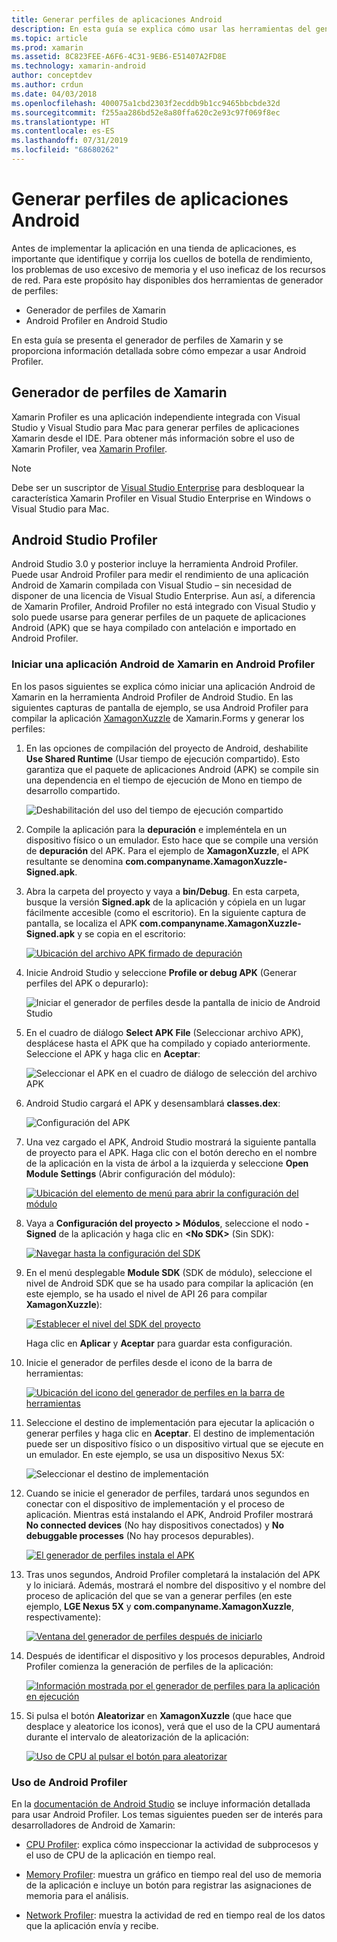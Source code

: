 ```yaml
---
title: Generar perfiles de aplicaciones Android
description: En esta guía se explica cómo usar las herramientas del generador de perfiles para examinar el rendimiento y el uso de memoria de una aplicación Android.
ms.topic: article
ms.prod: xamarin
ms.assetid: 8C823FEE-A6F6-4C31-9EB6-E51407A2FD8E
ms.technology: xamarin-android
author: conceptdev
ms.author: crdun
ms.date: 04/03/2018
ms.openlocfilehash: 400075a1cbd2303f2ecddb9b1cc9465bbcbde32d
ms.sourcegitcommit: f255aa286bd52e8a80ffa620c2e93c97f069f8ec
ms.translationtype: HT
ms.contentlocale: es-ES
ms.lasthandoff: 07/31/2019
ms.locfileid: "68680262"
---
```

# <a name="profiling-android-apps"></a>Generar perfiles de aplicaciones Android

Antes de implementar la aplicación en una tienda de aplicaciones, es importante que identifique y corrija los cuellos de botella de rendimiento, los problemas de uso excesivo de memoria y el uso ineficaz de los recursos de red. Para este propósito hay disponibles dos herramientas de generador de perfiles:

-  Generador de perfiles de Xamarin 
-  Android Profiler en Android Studio

En esta guía se presenta el generador de perfiles de Xamarin y se proporciona información detallada sobre cómo empezar a usar Android Profiler.

 
## <a name="xamarin-profiler"></a>Generador de perfiles de Xamarin

Xamarin Profiler es una aplicación independiente integrada con Visual Studio y Visual Studio para Mac para generar perfiles de aplicaciones Xamarin desde el IDE. Para obtener más información sobre el uso de Xamarin Profiler, vea [Xamarin Profiler](~/tools/profiler/index.md).

> [!NOTE]
> Debe ser un suscriptor de [Visual Studio Enterprise](https://visualstudio.microsoft.com/vs/compare/) para desbloquear la característica Xamarin Profiler en Visual Studio Enterprise en Windows o Visual Studio para Mac.
 
## <a name="android-studio-profiler"></a>Android Studio Profiler

Android Studio 3.0 y posterior incluye la herramienta Android Profiler. Puede usar Android Profiler para medir el rendimiento de una aplicación Android de Xamarin compilada con Visual Studio &ndash; sin necesidad de disponer de una licencia de Visual Studio Enterprise. Aun así, a diferencia de Xamarin Profiler, Android Profiler no está integrado con Visual Studio y solo puede usarse para generar perfiles de un paquete de aplicaciones Android (APK) que se haya compilado con antelación e importado en Android Profiler.

### <a name="launching-a-xamarin-android-app-in-android-profiler"></a>Iniciar una aplicación Android de Xamarin en Android Profiler

En los pasos siguientes se explica cómo iniciar una aplicación Android de Xamarin en la herramienta Android Profiler de Android Studio. En las siguientes capturas de pantalla de ejemplo, se usa Android Profiler para compilar la aplicación [XamagonXuzzle](https://docs.microsoft.com/samples/xamarin/mobile-samples/liveplayer-xamagonxuzzlelp/) de Xamarin.Forms y generar los perfiles:

1.  En las opciones de compilación del proyecto de Android, deshabilite **Use Shared Runtime** (Usar tiempo de ejecución compartido). Esto garantiza que el paquete de aplicaciones Android (APK) se compile sin una dependencia en el tiempo de ejecución de Mono en tiempo de desarrollo compartido.

    ![Deshabilitación del uso del tiempo de ejecución compartido](profiling-images/vswin/01-turn-off-shared-runtime.png)

2.  Compile la aplicación para la **depuración** e impleméntela en un dispositivo físico o un emulador. Esto hace que se compile una versión de **depuración** del APK.
    Para el ejemplo de **XamagonXuzzle**, el APK resultante se denomina **com.companyname.XamagonXuzzle-Signed.apk**.

3.  Abra la carpeta del proyecto y vaya a **bin/Debug**. En esta carpeta, busque la versión **Signed.apk** de la aplicación y cópiela en un lugar fácilmente accesible (como el escritorio). En la siguiente captura de pantalla, se localiza el APK **com.companyname.XamagonXuzzle-Signed.apk** y se copia en el escritorio:

    [![Ubicación del archivo APK firmado de depuración](profiling-images/vswin/02-locating-the-debug-apk-sml.png)](profiling-images/vswin/02-locating-the-debug-apk.png#lightbox)

4.  Inicie Android Studio y seleccione **Profile or debug APK** (Generar perfiles del APK o depurarlo):

    ![Iniciar el generador de perfiles desde la pantalla de inicio de Android Studio](profiling-images/vswin/03-android-studio.png)

5.  En el cuadro de diálogo **Select APK File** (Seleccionar archivo APK), desplácese hasta el APK que ha compilado y copiado anteriormente. Seleccione el APK y haga clic en **Aceptar**: 
    
    ![Seleccionar el APK en el cuadro de diálogo de selección del archivo APK](profiling-images/vswin/04-select-apk-dialog.png)

6.  Android Studio cargará el APK y desensamblará **classes.dex**:

    ![Configuración del APK](profiling-images/vswin/05-setting-up-the-apk.png)

7.  Una vez cargado el APK, Android Studio mostrará la siguiente pantalla de proyecto para el APK. Haga clic con el botón derecho en el nombre de la aplicación en la vista de árbol a la izquierda y seleccione **Open Module Settings** (Abrir configuración del módulo):

    [![Ubicación del elemento de menú para abrir la configuración del módulo](profiling-images/vswin/06-open-module-settings-sml.png)](profiling-images/vswin/06-open-module-settings.png#lightbox)

8.  Vaya a **Configuración del proyecto > Módulos**, seleccione el nodo **-Signed** de la aplicación y haga clic en **&lt;No SDK&gt;** (Sin SDK):

    [![Navegar hasta la configuración del SDK](profiling-images/vswin/07-project-settings-modules-sml.png)](profiling-images/vswin/07-project-settings-modules.png#lightbox)

9.  En el menú desplegable **Module SDK** (SDK de módulo), seleccione el nivel de Android SDK que se ha usado para compilar la aplicación (en este ejemplo, se ha usado el nivel de API 26 para compilar **XamagonXuzzle**):

    [![Establecer el nivel del SDK del proyecto](profiling-images/vswin/08-project-sdk-level-sml.png)](profiling-images/vswin/08-project-sdk-level.png#lightbox)

    Haga clic en **Aplicar** y **Aceptar** para guardar esta configuración.

10. Inicie el generador de perfiles desde el icono de la barra de herramientas:

    [![Ubicación del icono del generador de perfiles en la barra de herramientas](profiling-images/vswin/09-launch-profiler-sml.png)](profiling-images/vswin/09-launch-profiler.png#lightbox)

11. Seleccione el destino de implementación para ejecutar la aplicación o generar perfiles y haga clic en **Aceptar**. El destino de implementación puede ser un dispositivo físico o un dispositivo virtual que se ejecute en un emulador. En este ejemplo, se usa un dispositivo Nexus 5X:

    ![Seleccionar el destino de implementación](profiling-images/vswin/10-select-deployment-target.png)

12. Cuando se inicie el generador de perfiles, tardará unos segundos en conectar con el dispositivo de implementación y el proceso de aplicación. Mientras está instalando el APK, Android Profiler mostrará **No connected devices** (No hay dispositivos conectados) y **No debuggable processes** (No hay procesos depurables).

    [![El generador de perfiles instala el APK](profiling-images/vswin/11-no-connected-devices-sml.png)](profiling-images/vswin/11-no-connected-devices.png#lightbox)

13. Tras unos segundos, Android Profiler completará la instalación del APK y lo iniciará. Además, mostrará el nombre del dispositivo y el nombre del proceso de aplicación del que se van a generar perfiles (en este ejemplo, **LGE Nexus 5X** y **com.companyname.XamagonXuzzle**, respectivamente):

    [![Ventana del generador de perfiles después de iniciarlo](profiling-images/vswin/12-profiler-starts-sml.png)](profiling-images/vswin/12-profiler-starts.png#lightbox)

14. Después de identificar el dispositivo y los procesos depurables, Android Profiler comienza la generación de perfiles de la aplicación:

    [![Información mostrada por el generador de perfiles para la aplicación en ejecución](profiling-images/vswin/13-profiler-running-sml.png)](profiling-images/vswin/13-profiler-running.png#lightbox)

15. Si pulsa el botón **Aleatorizar** en **XamagonXuzzle** (que hace que desplace y aleatorice los iconos), verá que el uso de la CPU aumentará durante el intervalo de aleatorización de la aplicación:

    [![Uso de CPU al pulsar el botón para aleatorizar](profiling-images/vswin/14-tap-randomize-sml.png)](profiling-images/vswin/14-tap-randomize.png#lightbox)


### <a name="using-the-android-profiler"></a>Uso de Android Profiler

En la [documentación de Android Studio](https://developer.android.com/studio/profile/android-profiler.html) se incluye información detallada para usar Android Profiler.
Los temas siguientes pueden ser de interés para desarrolladores de Android de Xamarin:

-   [CPU Profiler](https://developer.android.com/studio/profile/cpu-profiler.html): explica cómo inspeccionar la actividad de subprocesos y el uso de CPU de la aplicación en tiempo real.

-   [Memory Profiler](https://developer.android.com/studio/profile/memory-profiler.html): muestra un gráfico en tiempo real del uso de memoria de la aplicación e incluye un botón para registrar las asignaciones de memoria para el análisis.

-   [Network Profiler](https://developer.android.com/studio/profile/network-profiler.html): muestra la actividad de red en tiempo real de los datos que la aplicación envía y recibe.
